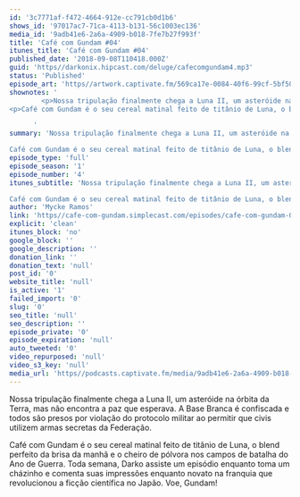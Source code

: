 ```yaml
---
id: '3c7771af-f472-4664-912e-cc791cb0d1b6'
shows_id: '97017ac7-71ca-4113-b131-56c1003ec136'
media_id: '9adb41e6-2a6a-4909-b018-7fe7b27f993f'
title: 'Café com Gundam #04'
itunes_title: 'Café com Gundam #04'
published_date: '2018-09-08T110418.000Z'
guid: 'https//darkonix.hipcast.com/deluge/cafecomgundam4.mp3'
status: 'Published'
episode_art: 'https//artwork.captivate.fm/569ca17e-0084-40f6-99cf-5bf50ae5d69b/1005-itunes-1582369201.jpg'
shownotes: '
        <p>Nossa tripulação finalmente chega a Luna II, um asteróide na órbita da Terra, mas não encontra a paz que esperava. A Base Branca é confiscada e todos são presos por violação do protocolo militar ao permitir que civis utilizem armas secretas da Federação.</p>
<p>Café com Gundam é o seu cereal matinal feito de titânio de Luna, o blend perfeito da brisa da manhã e o cheiro de pólvora nos campos de batalha do Ano de Guerra. Toda semana, Darko assiste um episódio enquanto toma um cházinho e comenta suas impressões enquanto novato na franquia que revolucionou a ficção científica no Japão. Voe, Gundam!</p>

      '
summary: 'Nossa tripulação finalmente chega a Luna II, um asteróide na órbita da Terra, mas não encontra a paz que esperava. A Base Branca é confiscada e todos são presos por violação do protocolo militar ao permitir que civis utilizem armas secretas da Federação.

Café com Gundam é o seu cereal matinal feito de titânio de Luna, o blend perfeito da brisa da manhã e o cheiro de pólvora nos campos de batalha do Ano de Guerra. Toda semana, Darko assiste um episódio enquanto toma um cházinho e comenta suas impressões enquanto novato na franquia que revolucionou a ficção científica no Japão. Voe, Gundam!'
episode_type: 'full'
episode_season: '1'
episode_number: '4'
itunes_subtitle: 'Nossa tripulação finalmente chega a Luna II, um asteróide na órbita da Terra, mas não encontra a paz que esperava. A Base Branca é confiscada e todos são presos por violação do protocolo militar ao permitir que civis utilizem armas secretas da Federação.

Café com Gundam é o seu cereal matinal feito de titânio de Luna, o blend perfeito da brisa da manhã e o cheiro de pólvora nos campos de batalha do Ano de Guerra. Toda semana, Darko assiste um episódio enquanto toma um cházinho e comenta suas impressões enquanto novato na franquia que revolucionou a ficção científica no Japão. Voe, Gundam!'
author: 'Mycke Ramos'
link: 'https//cafe-com-gundam.simplecast.com/episodes/cafe-com-gundam-04-kLo9fb1Y'
explicit: 'clean'
itunes_block: 'no'
google_block: ''
google_description: ''
donation_link: ''
donation_text: 'null'
post_id: '0'
website_title: 'null'
is_active: '1'
failed_import: '0'
slug: '0'
seo_title: 'null'
seo_description: ''
episode_private: '0'
episode_expiration: 'null'
auto_tweeted: '0'
video_repurposed: 'null'
video_s3_key: 'null'
media_url: 'https//podcasts.captivate.fm/media/9adb41e6-2a6a-4909-b018-7fe7b27f993f/cafecomgundam4_tc.mp3'
---
```

Nossa tripulação finalmente chega a Luna II, um asteróide na órbita da Terra, mas não encontra a paz que esperava. A Base Branca é confiscada e todos são presos por violação do protocolo militar ao permitir que civis utilizem armas secretas da Federação.

Café com Gundam é o seu cereal matinal feito de titânio de Luna, o blend perfeito da brisa da manhã e o cheiro de pólvora nos campos de batalha do Ano de Guerra. Toda semana, Darko assiste um episódio enquanto toma um cházinho e comenta suas impressões enquanto novato na franquia que revolucionou a ficção científica no Japão. Voe, Gundam!